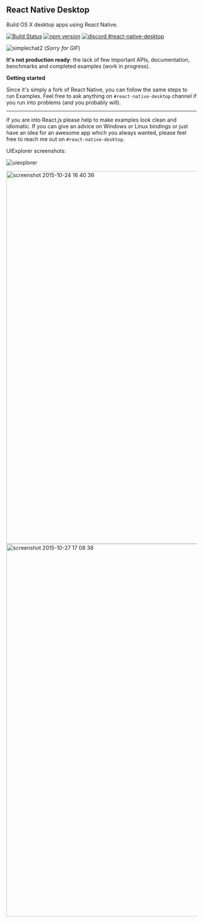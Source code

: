 ## React Native Desktop

Build OS X desktop apps using React Native.

[![Build Status](https://travis-ci.org/ptmt/react-native-desktop.svg)](https://travis-ci.org/ptmt/react-native-desktop)
[![npm version](https://badge.fury.io/js/react-native-desktop.svg)](https://badge.fury.io/js/react-native-desktop)
[![discord #react-native-desktop](https://img.shields.io/badge/discord-%23react--native--desktop-blue.svg)](https://discordapp.com/channels/102860784329052160/111514927801307136)

![simplechat2](https://cloud.githubusercontent.com/assets/1004115/11457776/878f8fd0-96d3-11e5-9460-0fff58b34d7b.gif)
(*Sorry for GIF*)

**It's not production ready**: the lack of few important APIs, documentation, benchmarks and completed examples (work in progress).

**Getting started**

Since it's simply a fork of React Native, you can follow the same steps to run Examples. Feel free to ask anything on `#react-native-desktop` channel if you run into problems (and you probably will).

****

If you are into React.js please help to make examples look clean and idiomatic. If you can give an advice on Windows or Linux bindings or just have an idea for an awesome app which you always wanted, please feel free to reach me out on `#react-native-desktop`.

UIExplorer screenshots:

![uiexplorer](https://cloud.githubusercontent.com/assets/1004115/10608147/311445b0-7757-11e5-9ef7-2e76107e4bb7.png)

<img width="986" alt="screenshot 2015-10-24 16 40 36" src="https://cloud.githubusercontent.com/assets/1004115/10710169/c1bc7d06-7a65-11e5-8bab-4f89ecae26c3.png">

<img width="986" alt="screenshot 2015-10-27 17 08 38" src="https://cloud.githubusercontent.com/assets/1004115/10756317/0ee807ec-7cc5-11e5-8fe4-6aaa8a9f7858.png">
